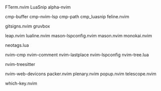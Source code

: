  FTerm.nvim
 LuaSnip
 alpha-nvim

 cmp-buffer
 cmp-nvim-lsp
 cmp-path
 cmp_luasnip
 feline.nvim


 gitsigns.nvim
 gruvbox

 leap.nvim
 lualine.nvim
 mason-lspconfig.nvim
 mason.nvim
 monokai.nvim





 neotags.lua




 nvim-cmp
 nvim-comment
 nvim-lastplace
 nvim-lspconfig
 nvim-tree.lua


 nvim-treesitter
 
nvim-web-devicons
 packer.nvim
 plenary.nvim
 popup.nvim
 telescope.nvim
 
 




 which-key.nvim
